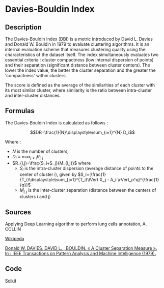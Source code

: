 # Davies-Bouldin Index 

## Description 

The Davies-Bouldin Index (DBI) is a metric introduced by David L. Davies and Donald W. Bouldin in 1979 to evaluate clustering algorithms.
It is an internal evaluation scheme that measures clustering quality using the characteristics of the dataset itself.
The index simultaneously evaluates two essential criteria : cluster compactness (low internal dispersion of points) and their separation (significant distance between cluster centers).
The lower the index value, the better the cluster separation and the greater the 'compactness' within clusters.

The score is defined as the average of the similarities of each cluster with its most similar cluster, where similarity is the ratio between intra-cluster and inter-cluster distances.

## Formulas

The Davies-Bouldin Index is calculated as follows :

$$DB=\frac{1}{N}\displaystyle\sum_{i=1}^{N} D_i$$

Where : 
- $N$ is the number of clusters,
- $D_i \equiv \displaystyle\max_{j\neq i} R_{i,j}$
- $R_{i,j}=\frac{S_i+S_j}{M_{i,j}}$ where
    -  $S_i$ is the intra-cluster dispersion (average distance of points to the center of cluster i), given by $S_i=(\frac{1}{T_i}\displaystyle\sum_{j=1}^{T_i}\lVert X_j - A_i \rVert_p^q)^{\frac{1}{q}}$
    -  $M_{i,j}$ is the inter-cluster separation (distance between the centers of clusters i and j)

## Sources 

Applying Deep Learning algorithm to perform lung cells annotation, A. COLLIN

[Wikipeda](https://en.wikipedia.org/wiki/Davies%E2%80%93Bouldin_index)

[Donald W. DAVIES, DAVID L. ; BOULDIN. « A Cluster Separation Measure ». In : IEEE Transactions on Pattern Analysis and Machine Intelligence (1979).](https://doi.org/10.1109/TPAMI.1979.4766909)

## Code 

[Scikit](https://scikit-learn.org/stable/modules/generated/sklearn.metrics.davies_bouldin_score.html#sklearn.metrics.davies_bouldin_score)

